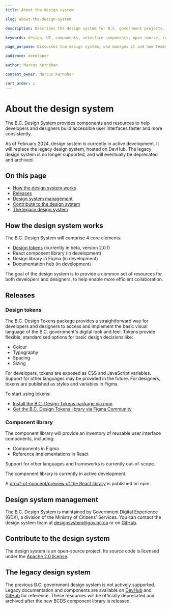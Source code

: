 ```yaml
---
title: About the design system

slug: about-the-design-system

description: Describes the design system for B.C. government projects.

keywords: design, UI, components, interface components, open source, tools, resources

page_purpose: Discusses the design system, who manages it and how teams and developers can contribute to it.

audience: developer

author: Marcus Kernohan

content_owner: Marcus Kernohan

sort_order: 1
---
```


# About the design system
The B.C. Design System provides components and resources to help developers and designers build accessible user interfaces faster and more consistently.

As of February 2024, design system is currently in active development. It will replace the legacy design system, hosted on DevHub. The legacy design system is no longer supported, and will eventually be deprecated and archived.

## On this page
- [How the design system works](#how-the-design-system-works)
- [Releases](#releases)
- [Design system management](#design-system-management)
- [Contribute to the design system](#contribute-to-the-design-system)
- [The legacy design system](#the-legacy-design-system)

## How the design system works
The B.C. Design System will comprise 4 core elements:

* [Design tokens](https://www.npmjs.com/package/@bcgov/design-tokens?activeTab=versions) (currently in beta, version 2.0.1)
* React component library (in development)
* Design library in Figma (in development)
* Documentation hub (in development)

The goal of the design system is to provide a common set of resources for both developers and designers, to help enable more efficient collaboration. 

## Releases

### Design tokens
The B.C. Design Tokens package provides a straightforward way for developers and designers to access and implement the basic visual language of the B.C. government's digital look and feel. Tokens provide flexible, standardised options for basic design decisions like:

* Colour
* Typography
* Spacing
* Sizing

For developers, tokens are exposed as CSS and JavaScript variables. Support for other languages may be provided in the future. For designers, tokens are published as styles and variables in Figma.

To start using tokens:

* [Install the B.C. Design Tokens package via npm](https://www.npmjs.com/package/@bcgov/design-tokens?activeTab=readme)
* [Get the B.C. Design Tokens library via Figma Community](https://www.figma.com/community/file/1326994583954765832)

### Component library
The component library will provide an inventory of reusable user interface components, including:

* Components in Figma
* Reference implementations in React

Support for other languages and frameworks is currently out-of-scope.

The component library is currently in active development. 

A [proof-of-concept/preview of the React library](https://www.npmjs.com/package/@bcgov/design-system-react-components) is published on npm.

## Design system management
The B.C. Design System is maintained by Government Digital Experience (GDX), a division of the Ministry of Citizens' Services. You can contact the design system team at [designsystem@gov.bc.ca](mailto:designsystem@gov.bc.ca) or on [GitHub](https://github.com/bcgov/design-system).

## Contribute to the design system
The design system is an open-source project. Its source code is licensed under the [Apache 2.0 license](https://www.apache.org/licenses/LICENSE-2.0).

## The legacy design system
The previous B.C. government design system is not actively supported. Legacy documentation and components are available on [DevHub](https://developer.gov.bc.ca/components) and [GitHub](https://github.com/bcgov/design-system) for reference. These resources will be officially deprecated and archived after the new BCDS component library is released.

